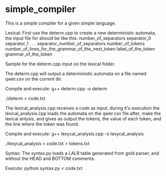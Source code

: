 # simple_compiler
This is a simple compiler for a given simple language.

Lexical:
First use the determ.cpp to create a new deterministic automata, the input file for should be like this:
number_of_separators
separator_0
separator_1
   .
   .
   .
separator_number_of_separators
number_of_tokens
number_of_lines_for_the_grammar_of_the_next_token
label_of_the_token
grammar_of_the_token

Sample for the determ.cpp input on the lexical folder.

The determ.cpp will output a deterministic automata on a file named qwer.csv on the current dir.

Compile and execute:
g++ determ.cpp -o determ

./determ < code.txt

The lexical_analysis.cpp receives a code as input, during it's execution the lexical_analysis.cpp loads the automata 
on the qwer.csv file after, make the lexical anlysis, and gives as output the tokens, the value of each token, 
and the line where the token was found.

Compile and execute:
g++ lexycal_analysis.cpp -o lexycal_analysis

./lexycal_analysis < code.txt > tokens.txt

Syntax:
The syntax.py loads a LALR table generated from gold parser, and without the HEAD and BOTTOM comments.

Execute:
python syntax.py < code.txt
